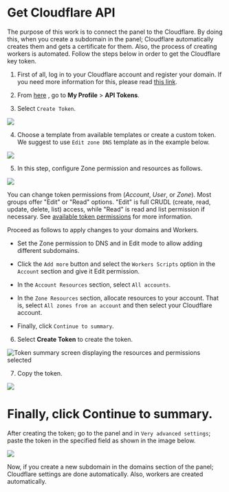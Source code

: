 <div dir="ltr" markdown="1">

# Get Cloudflare API

The purpose of this work is to connect the panel to the Cloudflare. By doing this, when you create a subdomain in the panel; Cloudflare automatically creates them and gets a certificate for them. Also, the process of creating workers is automated. Follow the steps below in order to get the Cloudflare key token.

1. First of all, log in to your Cloudflare account and register your domain. If you need more information for this, please read [this link](/manager/wiki/Domain-types-and-how-to-register-them).

2.  From [here](https://dash.cloudflare.com/profile/api-tokens/) , go to **My Profile** > **API Tokens**.
    
3.  Select `Create Token`.

![](https://user-images.githubusercontent.com/125398461/234880340-5f1abcac-9f10-46eb-bb19-204546e3c453.png)

    
4. Choose a template from available templates or create a custom token. We suggest to use `Edit zone DNS` template as in the example below.

![](https://user-images.githubusercontent.com/125398461/234880943-80462114-58bd-48df-baef-2addfc740062.png)
    
5. In this step, configure Zone permission and resources as follows.
   
![](https://user-images.githubusercontent.com/125398461/235046796-2ea8d0ed-4fe4-4060-ae55-683c9d2c0e7c.png)

    
You can change token permissions from (_Account_, _User_, or _Zone_). Most groups offer "Edit" or "Read" options. "Edit" is full CRUDL (create, read, update, delete, list) access, while "Read" is read and list permission if necessary. See [available token permissions](https://github.com/fundamentals/api/reference/permissions/) for more information.

Proceed as follows to apply changes to your domains and Workers.

* Set the Zone permission to DNS and in Edit mode to allow adding different subdomains.

* Click the `Add more` button and select the `Workers Scripts` option in the `Account` section and give it Edit permission.

* In the `Account Resources` section, select `All accounts`.

* In the `Zone Resources` section, allocate resources to your account. That is, select `All zones from an account` and then select your Cloudflare account.

* Finally, click `Continue to summary`.
    
6. Select **Create Token** to create the token.

![Token summary screen displaying the resources and permissions selected](https://user-images.githubusercontent.com/114227601/229592071-3faf93c3-b246-4a08-823b-4680a3a4cf5e.png)
    
7.  Copy the token.

![](https://user-images.githubusercontent.com/125398461/234892482-293f7505-5c94-4564-b0d6-3337fd435e7c.png)

# Finally, click Continue to summary.

After creating the token; go to the panel and in `Very advanced settings`; paste the token in the specified field as shown in the image below.

![](https://user-images.githubusercontent.com/125398461/235085172-4a076a7f-5a93-4fce-b572-829608b9609f.png)

Now, if you create a new subdomain in the domains section of the panel; Cloudflare settings are done automatically. Also, workers are created automatically.
